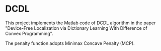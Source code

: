 # DCDL
This project implements the Matlab code of DCDL algorithm in the paper "Device-Free Localization via Dictionary Learning With Difference of Convex Programming".

The penalty function adopts Minimax Concave Penalty (MCP).
